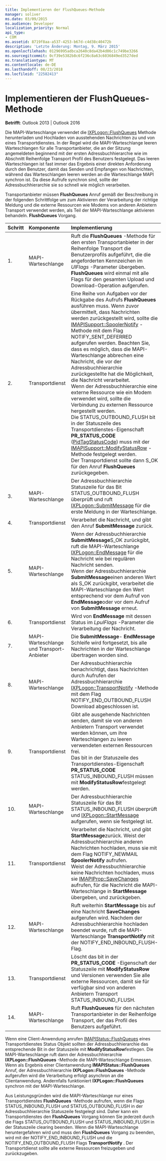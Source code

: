 ```yaml
---
title: Implementieren der FlushQueues-Methode
manager: soliver
ms.date: 03/09/2015
ms.audience: Developer
localization_priority: Normal
api_type:
- COM
ms.assetid: 8719f8aa-a537-4253-b67d-c4d38c40472b
description: 'Letzte Änderung: Montag, 9. März 2015'
ms.openlocfilehash: 01296995adbca2640c8da42b4d06c1c749be3266
ms.sourcegitcommit: 0cf39e5382b8c6f236c8a63c6036849ed3527ded
ms.translationtype: MT
ms.contentlocale: de-DE
ms.lasthandoff: 08/23/2018
ms.locfileid: "22582413"
---
```

# <a name="implementing-the-flushqueues-method"></a>Implementieren der FlushQueues-Methode

  
  
**Betrifft**: Outlook 2013 | Outlook 2016 
  
Die MAPI-Warteschlange verwendet die [IXPLogon::FlushQueues](ixplogon-flushqueues.md) Methode herunterladen und Hochladen von ausstehenden Nachrichten zu und von eines Transportdienstes. In der Regel wird die MAPI-Warteschlange leeren Warteschlangen für alle Transportanbieter, die an der Sitzung angemeldeten beginnend mit der ersten Adressbuchhierarchie wie im Abschnitt Reihenfolge Transport Profil des Benutzers festgelegt. Das leeren Warteschlangen ist fast immer das Ergebnis einer direkten Anforderung durch den Benutzer, damit das Senden und Empfangen von Nachrichten, während das Warteschlangen leeren werden an die Warteschlange MAPI synchron ist. Da diese Aufrufe synchron sind, sollte der Adressbuchhierarchie sie so schnell wie möglich verarbeiten. 
  
Transportanbieter müssen **FlushQueues** Anruf gemäß der Beschreibung in der folgenden Schrittfolge um zum Aktivieren der Verarbeitung der richtige Meldung und die externe Ressourcen wie Modems von anderen Anbietern Transport verwendet werden, als Teil der MAPI-Warteschlange aktivieren behandeln. **FlushQueues** Vorgang. 
  
|**Schritt**|**Komponente**|**Implementierung**|
|:-----|:-----|:-----|
|1.  <br/> |MAPI-Warteschlange  <br/> |Ruft die **FlushQueues** -Methode für den ersten Transportanbieter in der Reihenfolge Transport die Benutzerprofils aufgeführt, die die angeforderten Kennzeichen im _UlFlags_ -Parameter übergeben. **FlushQueues** wird einmal mit alle Flags für den gesamten Upload und Download-Operation aufgerufen.  <br/> |
|2.  <br/> |Transportdienst  <br/> |Eine Reihe von Aufgaben vor der Rückgabe des Aufrufs **FlushQueues** ausführen muss. Wenn zuvor übermittelt, dass Nachrichten werden zurückgestellt wird, sollte die [IMAPISupport::SpoolerNotify](imapisupport-spoolernotify.md) -Methode mit dem Flag NOTIFY_SENT_DEFERRED aufgerufen werden. Beachten Sie, dass es möglich, dass die MAPI-Warteschlange abbrechen eine Nachricht, die vor der Adressbuchhierarchie zurückgestellte hat die Möglichkeit, die Nachricht verarbeitet.  <br/> Wenn der Adressbuchhierarchie eine externe Ressource wie ein Modem verwendet wird, sollte die Verbindung zu externen Ressource hergestellt werden.  <br/> Die STATUS_OUTBOUND_FLUSH bit in der Statuszeile des Transportdienstes-Eigenschaft **PR_STATUS_CODE** ([PidTagStatusCode](pidtagstatuscode-canonical-property.md)) muss mit der [IMAPISupport::ModifyStatusRow](imapisupport-modifystatusrow.md) -Methode festgelegt werden.  <br/> Der Transportdienst sollte dann S_OK für den Anruf **FlushQueues** zurückgegeben.  <br/> |
|3.  <br/> |MAPI-Warteschlange  <br/> |Der Adressbuchhierarchie Statuszeile für das Bit STATUS_OUTBOUND_FLUSH überprüft und ruft [IXPLogon::SubmitMessage](ixplogon-submitmessage.md) für die erste Meldung in der Warteschlange.  <br/> |
|4.  <br/> |Transportdienst  <br/> |Verarbeitet die Nachricht, und gibt den Anruf **SubmitMessage** zurück.  <br/> |
|5.  <br/> |MAPI-Warteschlange  <br/> |Wenn der Adressbuchhierarchie **SubmitMessage**S_OK zurückgibt, ruft die MAPI-Warteschlange [IXPLogon::EndMessage](ixplogon-endmessage.md) für die Nachricht wie bei regulären Nachricht senden.  <br/> Wenn der Adressbuchhierarchie **SubmitMessage**einen anderen Wert als S_OK zurückgibt, verarbeitet die MAPI-Warteschlange den Wert entsprechend vor dem Aufruf von **EndMessage**oder vor dem Aufruf von **SubmitMessage** erneut.  <br/> |
|6.  <br/> |Transportdienst  <br/> |Wird von **EndMessage** mit dessen Status im _LpulFlags_ -Parameter die Verarbeitung der Nachricht.  <br/> |
|7.  <br/> |MAPI-Warteschlange und Transport-Anbieter  <br/> |Die **SubmitMessage**- **EndMessage** Schleife wird fortgesetzt, bis alle Nachrichten in der Warteschlange übertragen worden sind.  <br/> |
|8.  <br/> |MAPI-Warteschlange  <br/> |Der Adressbuchhierarchie benachrichtigt, dass Nachrichten durch Aufrufen der Adressbuchhierarchie [IXPLogon::TransportNotify](ixplogon-transportnotify.md) -Methode mit dem Flag NOTIFY_END_OUTBOUND_FLUSH Download abgeschlossen ist.  <br/> |
|9.  <br/> |Transportdienst  <br/> |Gibt alle ausgehende Nachrichten senden, damit sie von anderen Anbietern Transport verwendet werden können, um ihre Warteschlangen zu leeren verwendeten externen Ressourcen frei.  <br/> Das bit in der Statuszeile des Transportdienstes-Eigenschaft **PR_STATUS_CODE** STATUS_INBOUND_FLUSH müssen mit **ModifyStatusRow**festgelegt werden.  <br/> |
|10.  <br/> |MAPI-Warteschlange  <br/> |Der Adressbuchhierarchie Statuszeile für das Bit STATUS_INBOUND_FLUSH überprüft und [IXPLogon::StartMessage](ixplogon-startmessage.md) aufgerufen, wenn sie festgelegt ist.  <br/> |
|11.  <br/> |Transportdienst  <br/> |Verarbeitet die Nachricht, und gibt **StartMessage**zurück. Weist der Adressbuchhierarchie anderen Nachrichten hochladen, muss sie mit dem Flag NOTIFY_NEWMAIL **SpoolerNotify** aufrufen.  <br/> Weist der Adressbuchhierarchie keine Nachrichten hochladen, muss sie [IMAPIProp::SaveChanges](imapiprop-savechanges.md) aufrufen, für die Nachricht die MAPI-Warteschlange in **StartMessage** übergeben, und zurückgeben.  <br/> |
|12.  <br/> |MAPI-Warteschlange  <br/> |Ruft weiterhin **StartMessage** bis auf eine Nachricht **SaveChanges** aufgerufen wird. Nachdem der Adressbuchhierarchie hochladen beendet wurde, ruft die MAPI-Warteschlange **TransportNotify** mit der NOTIFY_END_INBOUND_FLUSH-Flag.  <br/> |
|13.  <br/> |Transportdienst  <br/> |Löscht das bit in der **PR_STATUS_CODE** -Eigenschaft der Statuszeile mit **ModifyStatusRow** und Versionen verwenden Sie alle externe Ressourcen, damit sie für verfügbar sind von anderen Anbietern Transport STATUS_INBOUND_FLUSH.  <br/> |
|14.  <br/> |MAPI-Warteschlange  <br/> |Ruft **FlushQueues** für den nächsten Transportanbieter in der Reihenfolge Transport, der das Profil des Benutzers aufgeführt.  <br/> |
   
Wenn eine Client-Anwendung anrufen [IMAPIStatus::FlushQueues](imapistatus-flushqueues.md) eines Transportdienstes Status Objekt sollten der Adressbuchhierarchie das entsprechende Bit in der Statuszeile mit **ModifyStatusRow**festlegen. Die MAPI-Warteschlange ruft dann der Adressbuchhierarchie **IXPLogon::FlushQueues** -Methode die MAPI-Warteschlange Ermessen. Wenn als Ergebnis einer Clientanwendung **IMAPIStatus::FlushQueues** Anruf, der Adressbuchhierarchie **IXPLogon::FlushQueues** -Methode aufgerufen wird die Verarbeitung erfolgt asynchron an die Clientanwendung. Andernfalls funktioniert **IXPLogon::FlushQueues** synchron mit der MAPI-Warteschlange. 
  
Aus Leistungsgründen wird die MAPI-Warteschlange nur eines Transportdienstes **FlushQueues** -Methode aufrufen, wenn die Flags STATUS_INBOUND_FLUSH und STATUS_OUTBOUND_FLUSH in der Adressbuchhierarchie Statuszeile festgelegt sind. Daher kann ein Transportdienstes den **FlushQueues** Vorgang können Sie jederzeit durch die Flags STATUS_OUTBOUND_FLUSH und STATUS_INBOUND_FLUSH in der Statuszeile clearing beenden. Wenn die MAPI-Warteschlange heruntergefahren wird und muss den **FlushQueues** Vorgang zu beenden, wird mit der NOTIFY_END_INBOUND_FLUSH und die NOTIFY_END_OUTBOUND_FLUSH Flags **TransportNotify** . Der Transportdienst sollte alle externe Ressourcen freizugeben und zurückzugeben. 
  

